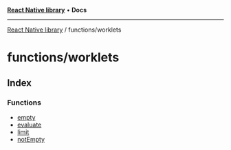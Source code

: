 [**React Native library**](../../index.md) • **Docs**

***

[React Native library](../../modules.md) / functions/worklets

# functions/worklets

## Index

### Functions

- [empty](functions/empty.md)
- [evaluate](functions/evaluate.md)
- [limit](functions/limit.md)
- [notEmpty](functions/notEmpty.md)
